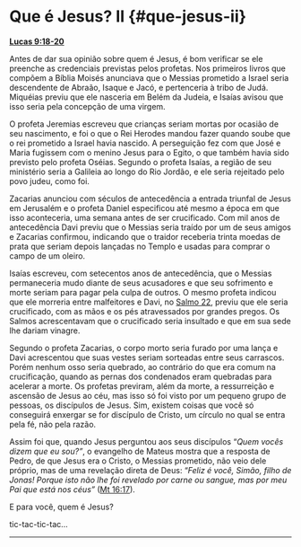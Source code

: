 # Que é Jesus? II {#que-jesus-ii}

[**Lucas 9:18-20**](http://bibliaonline.com.br/acf/lc/9/18-20)

Antes de dar sua opinião sobre quem é Jesus, é bom verificar se ele preenche as credenciais previstas pelos profetas. Nos primeiros livros que compõem a Bíblia Moisés anunciava que o Messias prometido a Israel seria descendente de Abraão, Isaque e Jacó, e pertenceria à tribo de Judá. Miquéias previu que ele nasceria em Belém da Judeia, e Isaías avisou que isso seria pela concepção de uma virgem.

O profeta Jeremias escreveu que crianças seriam mortas por ocasião de seu nascimento, e foi o que o Rei Herodes mandou fazer quando soube que o rei prometido a Israel havia nascido. A perseguição fez com que José e Maria fugissem com o menino Jesus para o Egito, o que também havia sido previsto pelo profeta Oséias. Segundo o profeta Isaías, a região de seu ministério seria a Galileia ao longo do Rio Jordão, e ele seria rejeitado pelo povo judeu, como foi.

Zacarias anunciou com séculos de antecedência a entrada triunfal de Jesus em Jerusalém e o profeta Daniel especificou até mesmo a época em que isso aconteceria, uma semana antes de ser crucificado. Com mil anos de antecedência Davi previu que o Messias seria traído por um de seus amigos e Zacarias confirmou, indicando que o traidor receberia trinta moedas de prata que seriam depois lançadas no Templo e usadas para comprar o campo de um oleiro.

Isaías escreveu, com setecentos anos de antecedência, que o Messias permaneceria mudo diante de seus acusadores e que seu sofrimento e morte seriam para pagar pela culpa de outros. O mesmo profeta indicou que ele morreria entre malfeitores e Davi, no [Salmo 22](http://bibliaonline.com.br/acf/sl/22), previu que ele seria crucificado, com as mãos e os pés atravessados por grandes pregos. Os Salmos acrescentavam que o crucificado seria insultado e que em sua sede lhe dariam vinagre.

Segundo o profeta Zacarias, o corpo morto seria furado por uma lança e Davi acrescentou que suas vestes seriam sorteadas entre seus carrascos. Porém nenhum osso seria quebrado, ao contrário do que era comum na crucificação, quando as pernas dos condenados eram quebradas para acelerar a morte. Os profetas previram, além da morte, a ressurreição e ascensão de Jesus ao céu, mas isso só foi visto por um pequeno grupo de pessoas, os discípulos de Jesus. Sim, existem coisas que você só conseguirá enxergar se for discípulo de Cristo, um círculo no qual se entra pela fé, não pela razão.

Assim foi que, quando Jesus perguntou aos seus discípulos “_Quem vocês dizem que eu sou?”_, o evangelho de Mateus mostra que a resposta de Pedro, de que Jesus era o Cristo, o Messias prometido, não veio dele próprio, mas de uma revelação direta de Deus: “_Feliz é você, Simão, filho de Jonas! Porque isto não lhe foi revelado por carne ou sangue, mas por meu Pai que está nos céus”_ ([Mt 16:17](http://bibliaonline.com.br/acf/mt/16/17)).

E para você, quem é Jesus?

tic-tac-tic-tac...

*****